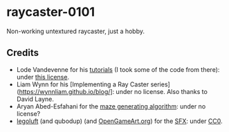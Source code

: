 # raycaster-0101
Non-working untextured raycaster, just a hobby.

## Credits

 - Lode Vandevenne for his [tutorials](https://lodev.org/cgtutor/index.html) (I took some of the code from there): under [this license](https://lodev.org/cgtutor/legal.html).
 - Liam Wynn for his [Implementing a Ray Caster series](https://wynnliam.github.io/blog/]: under no license. Also thanks to David Layne.
 - Aryan Abed-Esfahani for the [maze generating algorithm](https://aryanab.medium.com/maze-generation-recursive-backtracking-5981bc5cc766): under no license?
 - [legoluft](http://www.legoluft.de/) (and qubodup) (and [OpenGameArt.org](https://opengameart.org/)) for the [SFX](https://opengameart.org/content/atmospheric-interaction-sound-pack): under [CC0](https://creativecommons.org/share-your-work/public-domain/cc0/).

